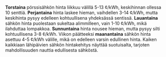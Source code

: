 **Torstaina** pörssisähkön hinta liikkuu välillä 5-13 ¢/kWh, keskihinnan ollessa 10 senttiä. **Perjantaina** hinta laskee hieman, vaihdellen 3-14 ¢/kWh, mutta keskihinta pysyy edelleen kohtuullisena yhdeksässä sentissä. **Lauantaina** sähkön hinta puolestaan sukeltaa alimmilleen, vain 1-10 ¢/kWh, mikä ilahduttaa lompakkoa. **Sunnuntaina** hinta nousee hieman, mutta pysyy silti kohtuullisena 3-8 ¢/kWh. Viikon päätteeksi **maanantaina** sähkön hinta asettuu 4-5 ¢/kWh välille, mikä on edelleen varsin edullinen hinta. Kaiken kaikkiaan lähipäivien sähkön hintakehitys näyttää suotuisalta, tarjoten mahdollisuuden nauttia edullisesta sähköstä.